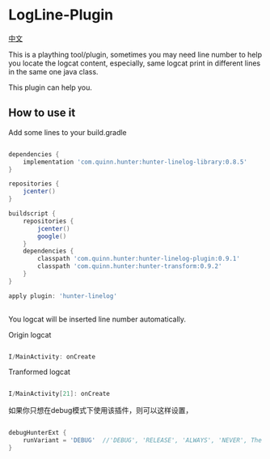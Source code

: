 # LogLine-Plugin

[中文](https://github.com/Leaking/Hunter/blob/master/README_hunter_logline_ch.md)

This is a plaything tool/plugin, sometimes you may need line number to help you locate the logcat content,
especially, same logcat print in different lines in the same one java class.

This plugin can help you.

## How to use it

Add some lines to your build.gradle

```groovy

dependencies {
    implementation 'com.quinn.hunter:hunter-linelog-library:0.8.5'
}

repositories {
    jcenter()
}

buildscript {
    repositories {
        jcenter()
        google()
    }
    dependencies {
        classpath 'com.quinn.hunter:hunter-linelog-plugin:0.9.1'
        classpath 'com.quinn.hunter:hunter-transform:0.9.2'
    }
}

apply plugin: 'hunter-linelog'
    
```

You logcat will be inserted line number automatically.


Origin logcat

```java

I/MainActivity: onCreate

```
Tranformed logcat

```java

I/MainActivity[21]: onCreate

```  

如果你只想在debug模式下使用该插件，则可以这样设置，

```groovy

debugHunterExt {
    runVariant = 'DEBUG'  //'DEBUG', 'RELEASE', 'ALWAYS', 'NEVER', The 'ALWAYS' is default value
}
